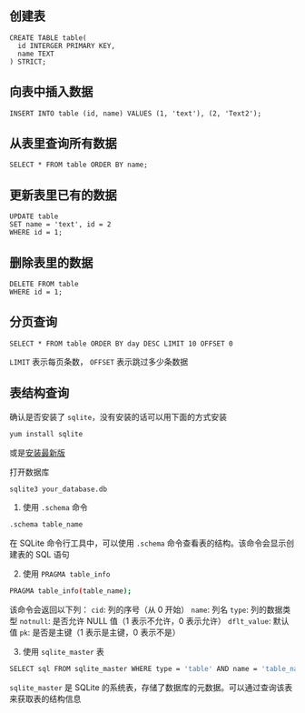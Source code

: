 ## 创建表

```db
CREATE TABLE table(
  id INTERGER PRIMARY KEY,
  name TEXT
) STRICT;
```

## 向表中插入数据

```db
INSERT INTO table (id, name) VALUES (1, 'text'), (2, 'Text2');
```

## 从表里查询所有数据

```db
SELECT * FROM table ORDER BY name;
```

## 更新表里已有的数据

```db
UPDATE table
SET name = 'text', id = 2
WHERE id = 1;
```

## 删除表里的数据

```db
DELETE FROM table
WHERE id = 1;
```

## 分页查询
```db
SELECT * FROM table ORDER BY day DESC LIMIT 10 OFFSET 0
```
`LIMIT` 表示每页条数， `OFFSET` 表示跳过多少条数据

## 表结构查询
确认是否安装了 `sqlite`，没有安装的话可以用下面的方式安装
```bash
yum install sqlite
```
或是[安装最新版](./安装最新版.md)

打开数据库
```bash
sqlite3 your_database.db
```

1. 使用 `.schema` 命令
```bash
.schema table_name
```
在 SQLite 命令行工具中，可以使用 `.schema` 命令查看表的结构。该命令会显示创建表的 SQL 语句

2. 使用 `PRAGMA table_info`
```bash
PRAGMA table_info(table_name);
```
该命令会返回以下列：
`cid`: 列的序号（从 0 开始）
`name`: 列名
`type`: 列的数据类型
`notnull`: 是否允许 NULL 值（1 表示不允许，0 表示允许）
`dflt_value`: 默认值
`pk`: 是否是主键（1 表示是主键，0 表示不是）

3. 使用 `sqlite_master` 表
```bash
SELECT sql FROM sqlite_master WHERE type = 'table' AND name = 'table_name';
```

`sqlite_master` 是 SQLite 的系统表，存储了数据库的元数据。可以通过查询该表来获取表的结构信息
